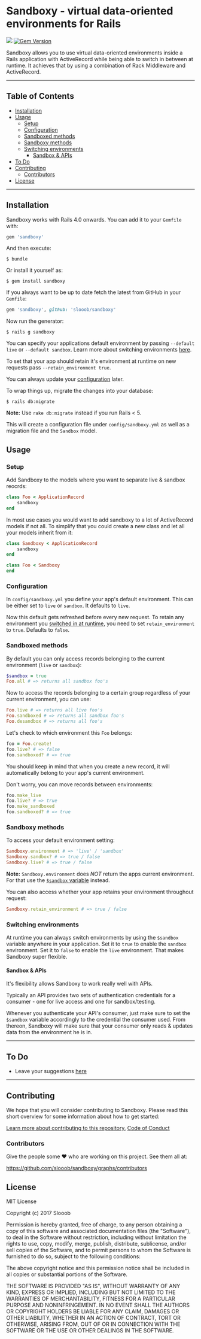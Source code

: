 # Sandboxy - virtual data-oriented environments for Rails

<img src="https://travis-ci.org/slooob/sandboxy.svg?branch=master" /> [![Gem Version](https://badge.fury.io/rb/sandboxy.svg)](https://badge.fury.io/rb/sandboxy)

Sandboxy allows you to use virtual data-oriented environments inside a Rails application with ActiveRecord while being able to switch in between at runtime. It achieves that by using a combination of Rack Middleware and ActiveRecord.

---

## Table of Contents

* [Installation](#installation)
* [Usage](#usage)
    * [Setup](#setup)
    * [Configuration](#configuration)
    * [Sandboxed methods](#sandboxed-methods)
    * [Sandboxy methods](#sandboxy-methods)
    * [Switching environments](#switching-environments)
        * [Sandbox & APIs](#sandbox--apis)
* [To Do](#to-do)
* [Contributing](#contributing)
    * [Contributors](#contributors)
* [License](#license)

---

## Installation

Sandboxy works with Rails 4.0 onwards. You can add it to your `Gemfile` with:

```ruby
gem 'sandboxy'
```

And then execute:

    $ bundle

Or install it yourself as:

    $ gem install sandboxy

If you always want to be up to date fetch the latest from GitHub in your `Gemfile`:

```ruby
gem 'sandboxy', github: 'slooob/sandboxy'
```

Now run the generator:

    $ rails g sandboxy

You can specify your applications default environment by passing `--default live` or `--default sandbox`. Learn more about switching environments [here](#switching-environments).

To set that your app should retain it's environment at runtime on new requests pass `--retain_environment true`.

You can always update your [configuration](#configuration) later.

To wrap things up, migrate the changes into your database:

    $ rails db:migrate

**Note:** Use `rake db:migrate` instead if you run Rails < 5.

This will create a configuration file under `config/sandboxy.yml` as well as a migration file and the `Sandbox` model.

## Usage

### Setup

Add Sandboxy to the models where you want to separate live & sandbox reocrds:

```ruby
class Foo < ApplicationRecord
    sandboxy
end
```

In most use cases you would want to add sandboxy to a lot of ActiveRecord models if not all. To simplify that you could create a new class and let all your models inherit from it:

```ruby
class Sandboxy < ApplicationRecord
    sandboxy
end

class Foo < Sandboxy
end
```

### Configuration

In `config/sandboxy.yml` you define your app's default environment. This can be either set to `live` or `sandbox`. It defaults to `live`.

Now this default gets refreshed before every new request. To retain any environment you [switched in at runtime](#switching-environments), you need to set `retain_environment` to `true`. Defaults to `false`.

### Sandboxed methods

By default you can only access records belonging to the current environment (`live` or `sandbox`):

```ruby
$sandbox = true
Foo.all # => returns all sandbox foo's
```

Now to access the records belonging to a certain group regardless of your current environment, you can use:

```ruby
Foo.live # => returns all live foo's
Foo.sandboxed # => returns all sandbox foo's
Foo.desandbox # => returns all foo's
```

Let's check to which environment this `Foo` belongs:

```ruby
foo = Foo.create!
foo.live? # => false
foo.sandboxed? # => true
```

You should keep in mind that when you create a new record, it will automatically belong to your app's current environment.

Don't worry, you can move records between environments:

```ruby
foo.make_live
foo.live? # => true
foo.make_sandboxed
foo.sandboxed? # => true
```

### Sandboxy methods

To access your default environment setting:

```ruby
Sandboxy.environment # => 'live' / 'sandbox'
Sandboxy.sandbox? # => true / false
Sandboxy.live? # => true / false
```

**Note:** `Sandboxy.environment` does *NOT* return the apps current environment. For that use the [`$sandbox` variable](#switching-environments) instead.

You can also access whether your app retains your environment throughout request:

```ruby
Sandboxy.retain_environment # => true / false
```

### Switching environments

At runtime you can always switch environments by using the `$sandbox` variable anywhere in your application. Set it to `true` to enable the `sandbox` environment. Set it to `false` to enable the `live` environment. That makes Sandboxy super flexible.

#### Sandbox & APIs

It's flexibility allows Sandboxy to work really well with APIs.

Typically an API provides two sets of authentication credentials for a consumer - one for live access and one for sandbox/testing.

Whenever you authenticate your API's consumer, just make sure to set the `$sandbox` variable accordingly to the credential the consumer used. From thereon, Sandboxy will make sure that your consumer only reads & updates data from the environment he is in.

---

## To Do

* Leave your suggestions [here](https://github.com/slooob/sandboxy/issues/new)

---

## Contributing

We hope that you will consider contributing to Sandboxy. Please read this short overview for some information about how to get started:

[Learn more about contributing to this repository](https://github.com/slooob/sandboxy/blob/master/CONTRIBUTING.md), [Code of Conduct](https://github.com/slooob/sandboxy/blob/master/CODE_OF_CONDUCT.md)

### Contributors

Give the people some :heart: who are working on this project. See them all at:

https://github.com/slooob/sandboxy/graphs/contributors

## License

MIT License

Copyright (c) 2017 Slooob

Permission is hereby granted, free of charge, to any person obtaining a copy
of this software and associated documentation files (the "Software"), to deal
in the Software without restriction, including without limitation the rights
to use, copy, modify, merge, publish, distribute, sublicense, and/or sell
copies of the Software, and to permit persons to whom the Software is
furnished to do so, subject to the following conditions:

The above copyright notice and this permission notice shall be included in all
copies or substantial portions of the Software.

THE SOFTWARE IS PROVIDED "AS IS", WITHOUT WARRANTY OF ANY KIND, EXPRESS OR
IMPLIED, INCLUDING BUT NOT LIMITED TO THE WARRANTIES OF MERCHANTABILITY,
FITNESS FOR A PARTICULAR PURPOSE AND NONINFRINGEMENT. IN NO EVENT SHALL THE
AUTHORS OR COPYRIGHT HOLDERS BE LIABLE FOR ANY CLAIM, DAMAGES OR OTHER
LIABILITY, WHETHER IN AN ACTION OF CONTRACT, TORT OR OTHERWISE, ARISING FROM,
OUT OF OR IN CONNECTION WITH THE SOFTWARE OR THE USE OR OTHER DEALINGS IN THE
SOFTWARE.
